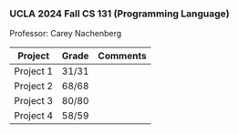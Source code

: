 ### UCLA 2024 Fall CS 131 (Programming Language)

Professor: Carey Nachenberg

|  Project  | Grade | Comments |
| :-------: |:-----:| :------: |
| Project 1 | 31/31 |
| Project 2 | 68/68 |
| Project 3 | 80/80 |
| Project 4 | 58/59 |
